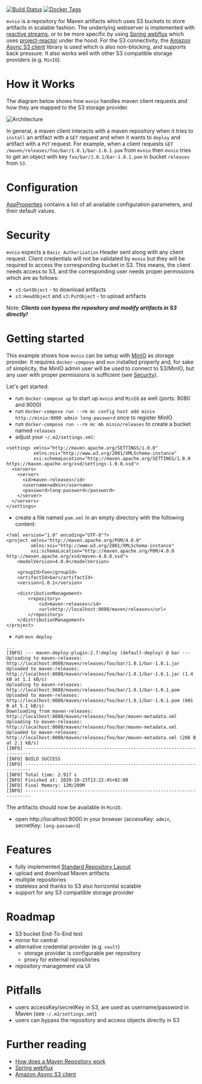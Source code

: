[![Build Status](https://travis-ci.org/j3t/mvnio.svg?branch=master)](https://travis-ci.org/j3t/mvnio) 
[![Docker Tags](https://img.shields.io/docker/v/jtlabs/mvnio)](https://hub.docker.com/r/jtlabs/mvnio/tags)
 
`mvnio` is a repository for Maven artifacts which uses S3 buckets to store artifacts in scalable fashion. The 
underlying webserver is implemented with [reactive streams](https://www.reactive-streams.org/), or to be more specific 
by using [Spring webflux](https://docs.spring.io/spring-framework/docs/current/spring-framework-reference/web-reactive.html#webflux)
which uses [project-reactor](https://projectreactor.io/) under the hood. For the S3 connectivity, the [Amazon Async S3 client](https://docs.aws.amazon.com/sdk-for-java/v2/developer-guide/basics-async.html)
library is used which is also non-blocking, and supports back pressure. It also works well with other S3 compatible 
storage providers (e.g. `MinIO`).

# How it Works
The diagram below shows how `mvnio` handles maven client requests and how they are mapped to the S3 storage provider.

![Architecture](https://plantuml.j3t.urown.cloud/png/ootBKz2rKyWjoylCLx1IS7SDKSWlKWW83Od9qyzDB4lDqwykIYt8ByuioI-ghDMlJYmgoKnBJ2wfvO9e0UeDDWPfJ2tnJyfAJIu1Qo-5ScBoaagJirDBR94DqL78JgsqHJ89Q03C2GXJWGm0)

In general, a maven client interacts with a maven repository when it tries to `install` an artifact with a `GET` request 
and when it wants to `deploy` and artifact with a `PUT` request. For example, when a client requests 
`GET /maven/releases/foo/bar/1.0.1/bar-1.0.1.pom` from `mvnio` then `mvnio` tries to get an object 
with key `foo/bar/1.0.1/bar-1.0.1.pom` in bucket `releases` from `S3`.

# Configuration
[AppProperties](src/main/java/com/github/j3t/mvnio/AppProperties.java) contains a list of all available configuration 
parameters, and their default values.  

# Security
`mvnio` expects a `Basic Authorization` Header sent along with any client request. Client credentials will not be 
validated by `mvnio` but they will be required to access the corresponding bucket in S3. This means, the client needs 
access to S3, and the corresponding user needs proper permissions which are as follows:

* `s3:GetObject` - to download artifacts
* `s3:HeadObject` and `s3:PutObject` - to upload artifacts

Note: ***Clients can bypass the repository and modify artifacts in S3 directly!***

# Getting started
This example shows how `mvnio` can be setup with [MinIO](https://min.io/) as storage provider. It requires 
`docker-compose` and `mvn` installed properly and, for sake of simplicity, the MinIO admin user will be used to 
connect to S3/MinIO, but any user with proper permissions is sufficient (see [Security](#security)).

Let's get started:
* run `docker-compose up` to start up `mvnio` and `MinIO` as well (ports: 8080 and 9000)
* run `docker-compose run --rm mc config host add minio http://minio:9000 admin long-password` once to register MinIO
* run `docker-compose run --rm mc mb minio/releases` to create a bucket named `releases`
* adjust your `~/.m2/settings.xml`:
```
<settings xmlns="http://maven.apache.org/SETTINGS/1.0.0"
          xmlns:xsi="http://www.w3.org/2001/XMLSchema-instance"
          xsi:schemaLocation="http://maven.apache.org/SETTINGS/1.0.0 https://maven.apache.org/xsd/settings-1.0.0.xsd">
  <servers>
    <server>
      <id>maven-releases</id>
      <username>admin</username>
      <password>long-password</password>
    </server>
  </servers>
</settings>
```
* create a file named `pom.xml` in an empty directory with the following content:
```
<?xml version="1.0" encoding="UTF-8"?>
<project xmlns="http://maven.apache.org/POM/4.0.0"
         xmlns:xsi="http://www.w3.org/2001/XMLSchema-instance"
         xsi:schemaLocation="http://maven.apache.org/POM/4.0.0 http://maven.apache.org/xsd/maven-4.0.0.xsd">
    <modelVersion>4.0.0</modelVersion>

    <groupId>foo</groupId>
    <artifactId>bar</artifactId>
    <version>1.0.1</version>

    <distributionManagement>
        <repository>
            <id>maven-releases</id>
            <url>http://localhost:8080/maven/releases</url>
        </repository>
    </distributionManagement>
</project>
```
* run `mvn deploy`
```
...
[INFO] --- maven-deploy-plugin:2.7:deploy (default-deploy) @ bar ---
Uploading to maven-releases: http://localhost:8080/maven/releases/foo/bar/1.0.1/bar-1.0.1.jar
Uploaded to maven-releases: http://localhost:8080/maven/releases/foo/bar/1.0.1/bar-1.0.1.jar (1.4 kB at 1.1 kB/s)
Uploading to maven-releases: http://localhost:8080/maven/releases/foo/bar/1.0.1/bar-1.0.1.pom
Uploaded to maven-releases: http://localhost:8080/maven/releases/foo/bar/1.0.1/bar-1.0.1.pom (601 B at 5.1 kB/s)
Downloading from maven-releases: http://localhost:8080/maven/releases/foo/bar/maven-metadata.xml
Uploading to maven-releases: http://localhost:8080/maven/releases/foo/bar/maven-metadata.xml
Uploaded to maven-releases: http://localhost:8080/maven/releases/foo/bar/maven-metadata.xml (286 B at 2.1 kB/s)
[INFO] ------------------------------------------------------------------------
[INFO] BUILD SUCCESS
[INFO] ------------------------------------------------------------------------
[INFO] Total time: 2.917 s
[INFO] Finished at: 2020-10-23T13:22:45+02:00
[INFO] Final Memory: 12M/209M
[INFO] ------------------------------------------------------------------------
```
The artifacts should now be available in `MinIO`.
* open http://localhost:9000 in your browser (accessKey: `admin`, secretKey: `long-password`)

# Features
* fully implemented [Standard Repository Layout](https://cwiki.apache.org/confluence/display/MAVENOLD/Repository+Layout+-+Final)
* upload and download Maven artifacts
* multiple repositories
* stateless and thanks to S3 also horizontal scalable
* support for any S3 compatible storage provider 

# Roadmap
* S3 bucket End-To-End test
* mirror for central
* alternative credential provider (e.g. `vault`)
    * storage provider is configurable per repository
    * proxy for external repositories
* repository management via UI

# Pitfalls
* users accessKey/secretKey in S3, are used as username/password in Maven (see `~/.m2/settings.xml`)
* users can bypass the repository and access objects directly in S3

# Further reading
* [How does a Maven Repository work](https://blog.packagecloud.io/eng/2017/03/09/how-does-a-maven-repository-work/)
* [Spring webflux](https://docs.spring.io/spring-framework/docs/current/spring-framework-reference/web-reactive.html#webflux)
* [Amazon Async S3 client](https://docs.aws.amazon.com/sdk-for-java/v2/developer-guide/basics-async.html)